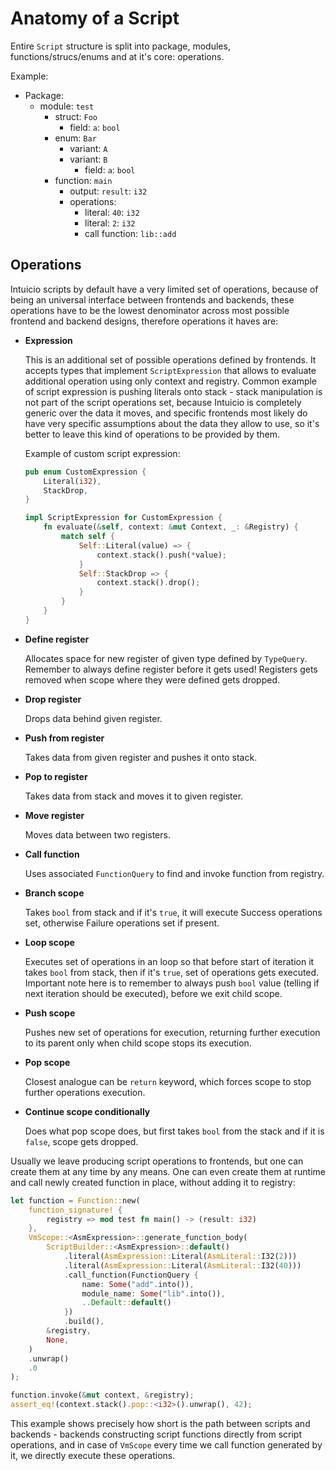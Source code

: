 # Anatomy of a Script

Entire `Script` structure is split into package, modules, functions/strucs/enums and at it's core: operations.

Example:

- Package:
  - module: `test`
    - struct: `Foo`
      - field: `a`: `bool`
    - enum: `Bar`
      - variant: `A`
      - variant: `B`
        - field: `a`: `bool`
    - function: `main`
      - output: `result`: `i32`
      - operations:
        - literal: `40`: `i32`
        - literal: `2`: `i32`
        - call function: `lib::add`

## Operations

Intuicio scripts by default have a very limited set of operations, because of being an universal interface between frontends and backends, these operations have to be the lowest denominator across most possible frontend and backend designs, therefore operations it haves are:

- **Expression**

    This is an additional set of possible operations defined by frontends. It accepts types that implement `ScriptExpression` that allows to evaluate additional operation using only context and registry.
    Common example of script expression is pushing literals onto stack - stack manipulation is not part of the script operations set, because Intuicio is completely generic over the data it moves, and specific frontends most likely do have very specific assumptions about the data they allow to use, so it's better to leave this kind of operations to be provided by them.

    Example of custom script expression:

    ```rust
    pub enum CustomExpression {
        Literal(i32),
        StackDrop,
    }

    impl ScriptExpression for CustomExpression {
        fn evaluate(&self, context: &mut Context, _: &Registry) {
            match self {
                Self::Literal(value) => {
                    context.stack().push(*value);
                }
                Self::StackDrop => {
                    context.stack().drop();
                }
            }
        }
    }
    ```

- **Define register**

    Allocates space for new register of given type defined by `TypeQuery`. Remember to always define register before it gets used! Registers gets removed when scope where they were defined gets dropped.

- **Drop register**

    Drops data behind given register.

- **Push from register**

    Takes data from given register and pushes it onto stack.

- **Pop to register**

    Takes data from stack and moves it to given register.

- **Move register**

    Moves data between two registers.

- **Call function**

    Uses associated `FunctionQuery` to find and invoke function from registry.

- **Branch scope**

    Takes `bool` from stack and if it's `true`, it will execute Success operations set, otherwise Failure operations set if present.

- **Loop scope**

    Executes set of operations in an loop so that before start of iteration it takes `bool` from stack, then if it's `true`, set of operations gets executed. Important note here is to remember to always push `bool` value (telling if next iteration should be executed), before we exit child scope.

- **Push scope**

    Pushes new set of operations for execution, returning further execution to its parent only when child scope stops its execution.

- **Pop scope**

    Closest analogue can be `return` keyword, which forces scope to stop further operations execution.

- **Continue scope conditionally**

    Does what pop scope does, but first takes `bool` from the stack and if it is `false`, scope gets dropped.

Usually we leave producing script operations to frontends, but one can create them at any time by any means. One can even create them at runtime and call newly created function in place, without adding it to registry:

```rust
let function = Function::new(
    function_signature! {
        registry => mod test fn main() -> (result: i32)
    },
    VmScope::<AsmExpression>::generate_function_body(
        ScriptBuilder::<AsmExpression>::default()
            .literal(AsmExpression::Literal(AsmLiteral::I32(2)))
            .literal(AsmExpression::Literal(AsmLiteral::I32(40)))
            .call_function(FunctionQuery {
                name: Some("add".into()),
                module_name: Some("lib".into()),
                ..Default::default()
            })
            .build(),
        &registry,
        None,
    )
    .unwrap()
    .0
);

function.invoke(&mut context, &registry);
assert_eq!(context.stack().pop::<i32>().unwrap(), 42);
```

This example shows precisely how short is the path between scripts and backends - backends constructing script functions directly from script operations, and in case of `VmScope` every time we call function generated by it, we directly execute these operations.

